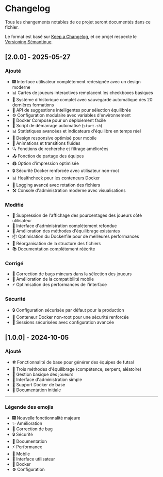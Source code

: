 # Changelog

Tous les changements notables de ce projet seront documentés dans ce fichier.

Le format est basé sur [Keep a Changelog](https://keepachangelog.com/fr/1.0.0/),
et ce projet respecte le [Versioning Sémantique](https://semver.org/lang/fr/).

## [2.0.0] - 2025-05-27

### Ajouté
- 🎆 Interface utilisateur complètement redesignée avec un design moderne
- 📊 Cartes de joueurs interactives remplacent les checkboxes basiques
- 📅 Système d'historique complet avec sauvegarde automatique des 20 dernières formations
- 🤖 API de suggestions intelligentes pour sélection équilibrée
- ⚙️ Configuration modulaire avec variables d'environnement
- 🐳 Docker Compose pour un déploiement facile
- 🚀 Script de démarrage automatisé (`start.sh`)
- 📊 Statistiques avancées et indicateurs d'équilibre en temps réel
- 📱 Design responsive optimisé pour mobile
- 🎨 Animations et transitions fluides
- 🔍 Fonctions de recherche et filtrage améliorées
- 📤 Fonction de partage des équipes
- 🖨️ Option d'impression optimisée
- 🔒 Sécurité Docker renforcée avec utilisateur non-root
- 📊 Healthcheck pour les conteneurs Docker
- 📄 Logging avancé avec rotation des fichiers
- 🛠️ Console d'administration moderne avec visualisations

### Modifié
- 🎯 Suppression de l'affichage des pourcentages des joueurs côté utilisateur
- 📝 Interface d'administration complètement refondue
- 🔧 Amélioration des méthodes d'équilibrage existantes
- 📦 Optimisation du Dockerfile pour de meilleures performances
- 📁 Réorganisation de la structure des fichiers
- 📚 Documentation complètement réécrite

### Corrigé
- 🐛 Correction de bugs mineurs dans la sélection des joueurs
- 📱 Amélioration de la compatibilité mobile
- ⚡ Optimisation des performances de l'interface

### Sécurité
- 🔒 Configuration sécurisée par défaut pour la production
- 🐳 Conteneur Docker non-root pour une sécurité renforcée
- 🔐 Sessions sécurisées avec configuration avancée

## [1.0.0] - 2024-10-05

### Ajouté
- ⚽ Fonctionnalité de base pour générer des équipes de futsal
- 🎯 Trois méthodes d'équilibrage (compétence, serpent, aléatoire)
- 👥 Gestion basique des joueurs
- 🔧 Interface d'administration simple
- 🐳 Support Docker de base
- 📝 Documentation initiale

---

### Légende des emojis
- 🎆 Nouvelle fonctionnalité majeure
- ✨ Amélioration
- 🐛 Correction de bug
- 🔒 Sécurité
- 📄 Documentation
- ⚡ Performance
- 📱 Mobile
- 🎨 Interface utilisateur
- 🐳 Docker
- ⚙️ Configuration